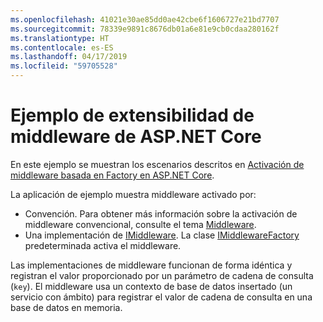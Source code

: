```yaml
---
ms.openlocfilehash: 41021e30ae85dd0ae42cbe6f1606727e21bd7707
ms.sourcegitcommit: 78339e9891c8676db01a6e81e9cb0cdaa280162f
ms.translationtype: HT
ms.contentlocale: es-ES
ms.lasthandoff: 04/17/2019
ms.locfileid: "59705528"
---
```

# <a name="aspnet-core-middleware-extensibility-sample"></a>Ejemplo de extensibilidad de middleware de ASP.NET Core

En este ejemplo se muestran los escenarios descritos en [Activación de middleware basada en Factory en ASP.NET Core](https://docs.microsoft.com/aspnet/core/fundamentals/middleware/middleware-extensibility).

La aplicación de ejemplo muestra middleware activado por:

* Convención. Para obtener más información sobre la activación de middleware convencional, consulte el tema [Middleware](https://docs.microsoft.com/aspnet/core/fundamentals/middleware/).
* Una implementación de [IMiddleware](https://docs.microsoft.com/dotnet/api/microsoft.aspnetcore.http.imiddleware). La clase [IMiddlewareFactory](https://docs.microsoft.com/dotnet/api/microsoft.aspnetcore.http.imiddlewarefactory) predeterminada activa el middleware.

Las implementaciones de middleware funcionan de forma idéntica y registran el valor proporcionado por un parámetro de cadena de consulta (`key`). El middleware usa un contexto de base de datos insertado (un servicio con ámbito) para registrar el valor de cadena de consulta en una base de datos en memoria.
